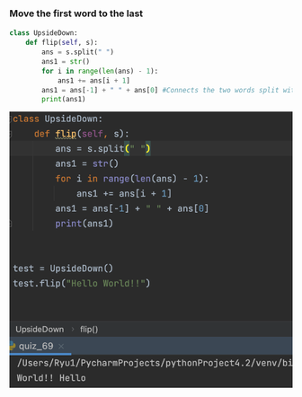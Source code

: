 ### Move the first word to the last

```.py
class UpsideDown:
    def flip(self, s):
        ans = s.split(" ")
        ans1 = str()
        for i in range(len(ans) - 1):
            ans1 += ans[i + 1]
        ans1 = ans[-1] + " " + ans[0] #Connects the two words split with a blank
        print(ans1)
```

![](quiz69py.png)

